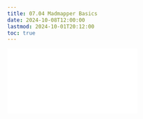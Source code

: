```yaml
---
title: 07.04 Madmapper Basics
date: 2024-10-08T12:00:00
lastmod: 2024-10-01T20:12:00
toc: true
---
```


![Link to included file content](../../../../video/madmapper-basics.md)
